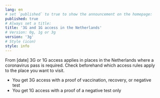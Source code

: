 ```yaml
---
lang: en
# set `published` to true to show the announcement on the homepage:
published: true
# Always set a title:
title: '3G and 1G access in the Netherlands'
# Version: 0g, 1g or 3g
version: '3g'
# Style (icon)
style: info
---
```

From [date] 3G or 1G access applies in places in the Netherlands where a coronavirus pass is required. Check beforehand which access rules apply to the place you want to visit.

- You get 3G access with a proof of vaccination, recovery, or negative test
- You get 1G access with a proof of a negative test only
